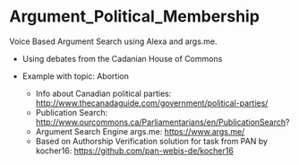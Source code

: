 # Argument_Political_Membership

  Voice Based Argument Search using Alexa and args.me. 
- Using debates from the Cadanian House of Commons
- Example with topic: Abortion

  - Info about Canadian political parties: http://www.thecanadaguide.com/government/political-parties/
  - Publication Search: http://www.ourcommons.ca/Parliamentarians/en/PublicationSearch?
  - Argument Search Engine args.me: https://www.args.me/
  - Based on Authorship Verification solution for task from PAN by kocher16: https://github.com/pan-webis-de/kocher16
